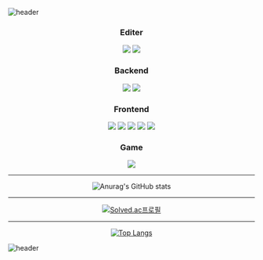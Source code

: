 
![header](https://capsule-render.vercel.app/api?type=waving&height=250&color=gradient&text=kimgeon!'s%20Profile&section=header&fontAlignY=40&fontSize=80)


<div align=center>

  ### <center>Editer</center>
  
  <p align="center">
    <img src = "https://img.shields.io/badge/VSCODE-2E9AFE.svg?style=for-the-badge&logo=VisualStudioCode&logoColor=white">
    <img src = "https://img.shields.io/badge/Unity-FAFAFA?style=for-the-badge&logo=Unity&logoColor=black">
  </p>

  ### <center>Backend</center>
  
  <p align="center">
    <img src="https://img.shields.io/badge/Python-3776AB?style=for-the-badge&logo=Python&logoColor=white">
    <img src="https://img.shields.io/badge/Go-00ADD8?style=for-the-badge&logo=Go&logoColor=white">
  </p>

  ### <center>Frontend</center>
  
  <p align="center">
    <img src="https://img.shields.io/badge/React-61DAFB?style=for-the-badge&logo=React&logoColor=white">
    <img src="https://img.shields.io/badge/Next.js-000000?style=for-the-badge&logo=Next.js&logoColor=white">
    <img src="https://img.shields.io/badge/JS-F7DF1E?style=for-the-badge&logo=Javascript&logoColor=white">
    <img src="https://img.shields.io/badge/TS-3178C6?style=for-the-badge&logo=Typescript&logoColor=white">
    <img src="https://img.shields.io/badge/CSS-1572B6?style=for-the-badge&logo=Css3&logoColor=white">
  </p>

  ### <center>Game</center>
  
  <p align="center">
    <img src = "https://img.shields.io/badge/C%23-BF00FF?style=for-the-badge&logo=Csharp&logoColor=white">
  </p>

  ***
  
  ![Anurag's GitHub stats](https://github-readme-stats.vercel.app/api?username=kimguny&show_icons=true&theme=synthwave)

  ***
  
  [![Solved.ac프로필](http://mazassumnida.wtf/api/v2/generate_badge?boj=kimguny12)](https://solved.ac/kimguny12)
  
  ***
  
  [![Top Langs](https://github-readme-stats.vercel.app/api/top-langs/?username=kimguny)](https://github.com/kimguny/github-readme-stats)

</div>

![header](https://capsule-render.vercel.app/api?type=waving&height=300&color=gradient&section=footer)
